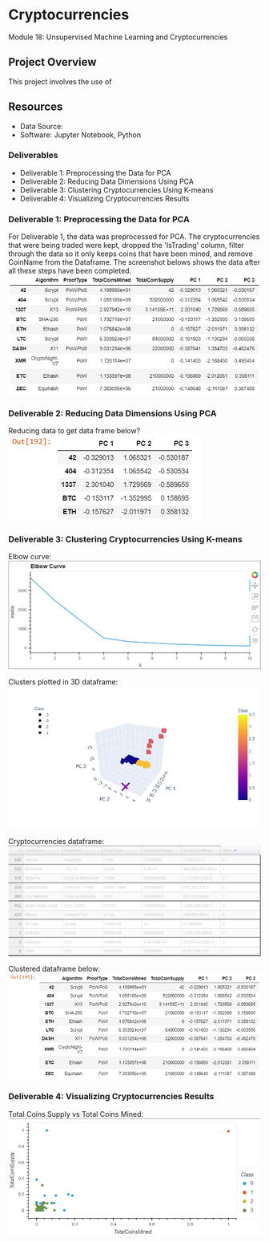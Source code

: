 # Cryptocurrencies
Module 18: Unsupervised Machine Learning and Cryptocurrencies

## Project Overview
This project involves the use of 

## Resources
- Data Source:
- Software: Jupyter Notebook,  Python

### Deliverables
- Deliverable 1: Preprocessing the Data for PCA
- Deliverable 2: Reducing Data Dimensions Using PCA
- Deliverable 3: Clustering Cryptocurrencies Using K-means
- Deliverable 4: Visualizing Cryptocurrencies Results

### Deliverable 1: Preprocessing the Data for PCA
For Deliverable 1, the data was preprocessed for PCA. The cryptocurrencies that were being traded were kept, dropped the 'IsTrading' column, filter through the data so it only keeps coins that have been mined, and remove CoinName from the Dataframe. 
The screenshot belows shows the data after all these steps have been completed.
![](Crypto.PNG)


### Deliverable 2: Reducing Data Dimensions Using PCA
Reducing data to get data frame below?
![](Crypto6.PNG)


### Deliverable 3: Clustering Cryptocurrencies Using K-means
Elbow curve:
![](Crypto1.PNG)

Clusters plotted in 3D dataframe:
![](Crypto2.png)

Cryptocurrencies dataframe:
![](Crypto3.PNG)

Clustered dataframe below:
![](Crypto7.PNG)


### Deliverable 4: Visualizing Cryptocurrencies Results
Total Coins Supply vs Total Coins Mined:
![](Crypto4.PNG)

